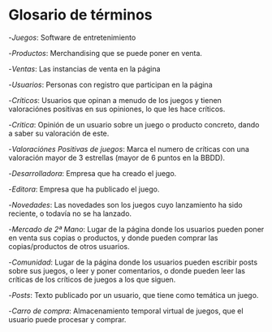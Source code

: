 # Glosario de términos

-*Juegos*: Software de entretenimiento

-*Productos*: Merchandising que se puede poner en venta.

-*Ventas*: Las instancias de venta en la página

-*Usuarios*: Personas con registro que participan en la página

-*Críticos*: Usuarios que opinan a menudo de los juegos y tienen valoraciónes positivas en sus opiniones, lo que les hace críticos.

-*Critica*: Opinión de un usuario sobre un juego o producto concreto, dando a saber su valoración de este.

-*Valoraciónes Positivas de juegos*: Marca el numero de críticas con una valoración mayor de 3 estrellas (mayor de 6 puntos en la BBDD).

-*Desarrolladora*: Empresa que ha creado el juego.

-*Editora*: Empresa que ha publicado el juego.

-*Novedades*: Las novedades son los juegos cuyo lanzamiento ha sido reciente, o todavía no se ha lanzado.

-*Mercado de 2ª Mano*: Lugar de la página donde los usuarios pueden poner en venta sus copias o productos, y donde pueden comprar las copias/productos de otros usuarios.

-*Comunidad*: Lugar de la página donde los usuarios pueden escribir posts sobre sus juegos, o leer y poner comentarios, o donde pueden leer las críticas de los críticos de juegos a los que siguen.

-*Posts*: Texto publicado por un usuario, que tiene como temática un juego.

-*Carro de compra*: Almacenamiento temporal virtual de juegos, que el usuario puede procesar y comprar.